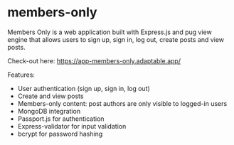 # members-only


Members Only is a web application built with Express.js and pug view engine that allows users to sign up, sign in, log out, create posts and view posts.

Check-out here: https://app-members-only.adaptable.app/

Features:
- User authentication (sign up, sign in, log out)
- Create and view posts
- Members-only content: post authors are only visible to logged-in users
- MongoDB integration
- Passport.js for authentication
- Express-validator for input validation
- bcrypt for password hashing